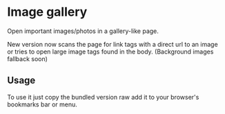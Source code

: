 Image gallery
=====
Open important images/photos in a gallery-like page.

New version now scans the page for link tags with a direct url to an image or tries to open large image tags found in the body.
(Background images fallback soon)

Usage
-----
To use it just copy the bundled version raw add it to your browser's bookmarks bar or menu.